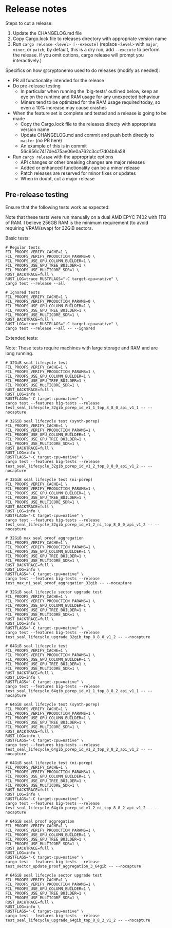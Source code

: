 # Release notes

Steps to cut a release:

1) Update the CHANGELOG.md file
2) Copy Cargo.lock file to releases directory with appropriate version name
3) Run `cargo release <level> [--execute]` (replace `<level>` with `major`, `minor`, or `patch`; by default, this is a dry run, add `--execute` to perform the release. If you omit options, cargo release will prompt you interactively.)

Specifics on how @cryptonemo used to do releases (modify as needed):

- PR all functionality intended for the release
- Do pre-release testing
  - In particular when running the 'big-tests' outlined below, keep an eye on the runtime and RAM usage for any unexpected behaviour
  - Miners tend to be optimized for the RAM usage required today, so even a 10% increase may cause crashes
- When the feature set is complete and tested and a release is going to be made
  - Copy the Cargo.lock file to the releases directy with appropriate version name
  - Update CHANGELOG.md and commit and push both directly to `master` (no PR here)
  - An example of this is in commit 56c956c7417de475ae06e0a762c3ccf7d04b8a58
- Run `cargo release` with the appropriate options
  - API changes or other breaking changes are major releases
  - Added or enhanced functionality can be a minor release
  - Patch releases are reserved for minor fixes or updates
  - When in doubt, cut a major release


## Pre-release testing

Ensure that the following tests work as expected:

Note that these tests were run manually on a dual AMD EPYC 7402 with 1TB of RAM.  I believe 256GB RAM is the minimum requirement (to avoid requiring VRAM/swap) for 32GiB sectors.

Basic tests:

```
# Regular tests
FIL_PROOFS_VERIFY_CACHE=1 \
FIL_PROOFS_VERIFY_PRODUCTION_PARAMS=0 \
FIL_PROOFS_USE_GPU_COLUMN_BUILDER=1 \
FIL_PROOFS_USE_GPU_TREE_BUILDER=1 \
FIL_PROOFS_USE_MULTICORE_SDR=1 \
RUST_BACKTRACE=full \
RUST_LOG=trace RUSTFLAGS="-C target-cpu=native" \
cargo test --release --all

# Ignored tests
FIL_PROOFS_VERIFY_CACHE=1 \
FIL_PROOFS_VERIFY_PRODUCTION_PARAMS=0 \
FIL_PROOFS_USE_GPU_COLUMN_BUILDER=1 \
FIL_PROOFS_USE_GPU_TREE_BUILDER=1 \
FIL_PROOFS_USE_MULTICORE_SDR=1 \
RUST_BACKTRACE=full \
RUST_LOG=trace RUSTFLAGS="-C target-cpu=native" \
cargo test --release --all -- --ignored
```

Extended tests:

Note: These tests require machines with large storage and RAM and are long running.

```
# 32GiB seal lifecycle test
FIL_PROOFS_VERIFY_CACHE=1 \
FIL_PROOFS_VERIFY_PRODUCTION_PARAMS=1 \
FIL_PROOFS_USE_GPU_COLUMN_BUILDER=1 \
FIL_PROOFS_USE_GPU_TREE_BUILDER=1 \
FIL_PROOFS_USE_MULTICORE_SDR=1 \
RUST_BACKTRACE=full \
RUST_LOG=info \
RUSTFLAGS="-C target-cpu=native" \
cargo test --features big-tests --release test_seal_lifecycle_32gib_porep_id_v1_1_top_8_8_0_api_v1_1 -- --nocapture

# 32GiB seal lifecycle test (synth-porep)
FIL_PROOFS_VERIFY_CACHE=1 \
FIL_PROOFS_VERIFY_PRODUCTION_PARAMS=1 \
FIL_PROOFS_USE_GPU_COLUMN_BUILDER=1 \
FIL_PROOFS_USE_GPU_TREE_BUILDER=1 \
FIL_PROOFS_USE_MULTICORE_SDR=1 \
RUST_BACKTRACE=full \
RUST_LOG=info \
RUSTFLAGS="-C target-cpu=native" \
cargo test --features big-tests --release test_seal_lifecycle_32gib_porep_id_v1_2_top_8_8_0_api_v1_2 -- --nocapture

# 32GiB seal lifecycle test (ni-porep)
FIL_PROOFS_VERIFY_CACHE=1 \
FIL_PROOFS_VERIFY_PRODUCTION_PARAMS=1 \
FIL_PROOFS_USE_GPU_COLUMN_BUILDER=1 \
FIL_PROOFS_USE_GPU_TREE_BUILDER=1 \
FIL_PROOFS_USE_MULTICORE_SDR=1 \
RUST_BACKTRACE=full \
RUST_LOG=info \
RUSTFLAGS="-C target-cpu=native" \
cargo test --features big-tests --release test_seal_lifecycle_32gib_porep_id_v1_2_ni_top_8_8_0_api_v1_2 -- --nocapture

# 32GiB max seal proof aggregation
FIL_PROOFS_VERIFY_CACHE=1 \
FIL_PROOFS_VERIFY_PRODUCTION_PARAMS=1 \
FIL_PROOFS_USE_GPU_COLUMN_BUILDER=1 \
FIL_PROOFS_USE_GPU_TREE_BUILDER=1 \
FIL_PROOFS_USE_MULTICORE_SDR=1 \
RUST_BACKTRACE=full \
RUST_LOG=info \
RUSTFLAGS="-C target-cpu=native" \
cargo test --features big-tests --release test_max_ni_seal_proof_aggregation_32gib -- --nocapture

# 32GiB seal lifecycle sector upgrade test
FIL_PROOFS_VERIFY_CACHE=1 \
FIL_PROOFS_VERIFY_PRODUCTION_PARAMS=1 \
FIL_PROOFS_USE_GPU_COLUMN_BUILDER=1 \
FIL_PROOFS_USE_GPU_TREE_BUILDER=1 \
FIL_PROOFS_USE_MULTICORE_SDR=1 \
RUST_BACKTRACE=full \
RUST_LOG=info \
RUSTFLAGS="-C target-cpu=native" \
cargo test --features big-tests --release test_seal_lifecycle_upgrade_32gib_top_8_8_0_v1_2 -- --nocapture

# 64GiB seal lifecycle test
FIL_PROOFS_VERIFY_CACHE=1 \
FIL_PROOFS_VERIFY_PRODUCTION_PARAMS=1 \
FIL_PROOFS_USE_GPU_COLUMN_BUILDER=1 \
FIL_PROOFS_USE_GPU_TREE_BUILDER=1 \
FIL_PROOFS_USE_MULTICORE_SDR=1 \
RUST_BACKTRACE=full \
RUST_LOG=info \
RUSTFLAGS="-C target-cpu=native" \
cargo test --features big-tests --release test_seal_lifecycle_64gib_porep_id_v1_1_top_8_8_2_api_v1_1 -- --nocapture

# 64GiB seal lifecycle test (synth-porep)
FIL_PROOFS_VERIFY_CACHE=1 \
FIL_PROOFS_VERIFY_PRODUCTION_PARAMS=1 \
FIL_PROOFS_USE_GPU_COLUMN_BUILDER=1 \
FIL_PROOFS_USE_GPU_TREE_BUILDER=1 \
FIL_PROOFS_USE_MULTICORE_SDR=1 \
RUST_BACKTRACE=full \
RUST_LOG=info \
RUSTFLAGS="-C target-cpu=native" \
cargo test --features big-tests --release test_seal_lifecycle_64gib_porep_id_v1_2_top_8_8_2_api_v1_2 -- --nocapture

# 64GiB seal lifecycle test (ni-porep)
FIL_PROOFS_VERIFY_CACHE=1 \
FIL_PROOFS_VERIFY_PRODUCTION_PARAMS=1 \
FIL_PROOFS_USE_GPU_COLUMN_BUILDER=1 \
FIL_PROOFS_USE_GPU_TREE_BUILDER=1 \
FIL_PROOFS_USE_MULTICORE_SDR=1 \
RUST_BACKTRACE=full \
RUST_LOG=info \
RUSTFLAGS="-C target-cpu=native" \
cargo test --features big-tests --release test_seal_lifecycle_64gib_porep_id_v1_2_ni_top_8_8_2_api_v1_2 -- --nocapture

# 64GiB seal proof aggregation
FIL_PROOFS_VERIFY_CACHE=1 \
FIL_PROOFS_VERIFY_PRODUCTION_PARAMS=1 \
FIL_PROOFS_USE_GPU_COLUMN_BUILDER=1 \
FIL_PROOFS_USE_GPU_TREE_BUILDER=1 \
FIL_PROOFS_USE_MULTICORE_SDR=1 \
RUST_BACKTRACE=full \
RUST_LOG=info \
RUSTFLAGS="-C target-cpu=native" \
cargo test --features big-tests --release test_sector_update_proof_aggregation_3_64gib -- --nocapture

# 64GiB seal lifecycle sector upgrade test
FIL_PROOFS_VERIFY_CACHE=1 \
FIL_PROOFS_VERIFY_PRODUCTION_PARAMS=1 \
FIL_PROOFS_USE_GPU_COLUMN_BUILDER=1 \
FIL_PROOFS_USE_GPU_TREE_BUILDER=1 \
FIL_PROOFS_USE_MULTICORE_SDR=1 \
RUST_BACKTRACE=full \
RUST_LOG=info \
RUSTFLAGS="-C target-cpu=native" \
cargo test --features big-tests --release test_seal_lifecycle_upgrade_64gib_top_8_8_2_v1_2 -- --nocapture
```
